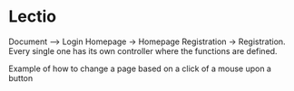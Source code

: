 # Lectio
Document --> Login
Homepage -> Homepage
Registration -> Registration.
Every single one has its own controller where the functions are defined.


Example of how to change a page based on a click of a mouse upon a button
